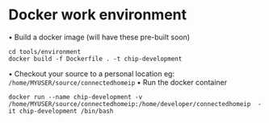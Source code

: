 # Docker work environment

• Build a docker image (will have these pre-built soon)

```
cd tools/environment
docker build -f Dockerfile . -t chip-development
```

• Checkout your source to a personal location eg: `/home/MYUSER/source/connectedhomeip`
• Run the docker container

```
docker run --name chip-development -v /home/MYUSER/source/connectedhomeip:/home/developer/connectedhomeip  -it chip-development /bin/bash
```

